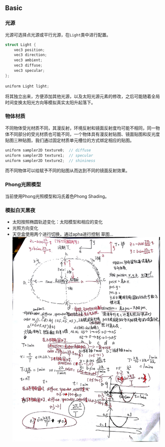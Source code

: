 ## Basic
### 光源

光源可选择点光源或平行光源，在`Light`类中进行配置。

```c
struct Light {
    vec3 position;
    vec3 direction;
    vec3 ambient;
    vec3 diffuse;
    vec3 specular;
};

uniform Light light;
```

将其独立出来，方便添加其他光源，以及太阳光源元素的修改，之后可能随着全局时间变换太阳光方向等模拟真实太阳升起落下。

### 物体材质

不同物体受光材质不同，其漫反射，环境反射和镜面反射度均可能不相同，同一物体不同部分的受光材质也可能不同，一个物体具有漫反射贴图、镜面贴图和反光度贴图三种贴图，我们通过固定材质单元槽位的方式绑定相应的贴图。

```c
uniform sampler2D texture0;  // diffuse
uniform sampler2D texture1;  // specular
uniform sampler2D texture2;  // shininess
```

而不同物体可以给赋予不同的贴图从而达到不同的镜面反射效果。

### Phong光照模型

当前使用Phong光照模型和冯氏着色Phong Shading。

### 模拟白天黑夜
- 太阳按照椭圆轨迹变化：太阳模型和相应的变化
- 光照方向变化
- 天空盒使用两个进行切换，通过apha进行控制
草图...
![light_change.jpg](./assets/light_change.jpg)
